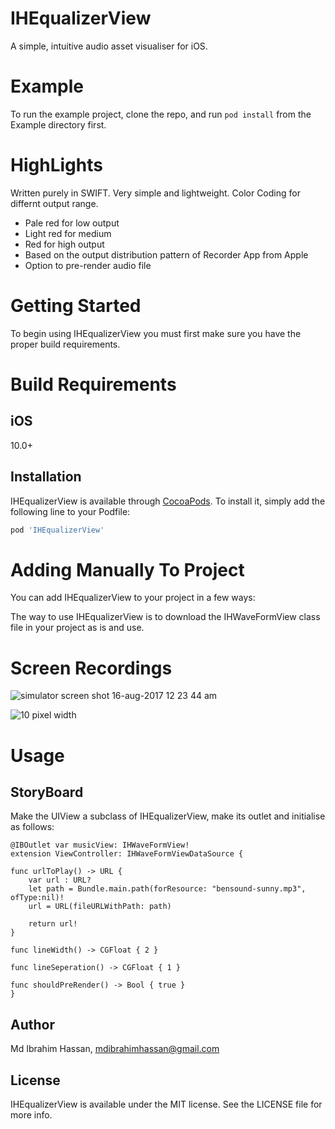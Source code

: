 # IHEqualizerView
A simple, intuitive audio asset visualiser for iOS.

# Example
To run the example project, clone the repo, and run `pod install` from the Example directory first.

# HighLights
Written purely in SWIFT. Very simple and lightweight. Color Coding for differnt output range.  

* Pale red for low output
* Light red for medium
* Red for high output
* Based on the output distribution pattern of Recorder App from Apple
* Option to pre-render audio file

# Getting Started

To begin using IHEqualizerView you must first make sure you have the proper build requirements.

# Build Requirements

## iOS

10.0+

## Installation

IHEqualizerView is available through [CocoaPods](http://cocoapods.org). To install
it, simply add the following line to your Podfile:

```ruby
pod 'IHEqualizerView'
```

# Adding Manually To Project

You can add IHEqualizerView to your project in a few ways: 

The way to use IHEqualizerView is to download the IHWaveFormView class file in your project as is and use.

# Screen Recordings
![simulator screen shot 16-aug-2017 12 23 44 am](https://i.stack.imgur.com/HsdX1.gif)

![10 pixel width](https://user-images.githubusercontent.com/16992520/35468838-fc468080-034c-11e8-8a21-ac2be0721cf6.gif)

# Usage

## StoryBoard

Make the UIView a subclass of IHEqualizerView, make its outlet and initialise as follows:

    @IBOutlet var musicView: IHWaveFormView!
    extension ViewController: IHWaveFormViewDataSource {
    
    func urlToPlay() -> URL {
        var url : URL?
        let path = Bundle.main.path(forResource: "bensound-sunny.mp3", ofType:nil)!
        url = URL(fileURLWithPath: path)
        
        return url!
    }

    func lineWidth() -> CGFloat { 2 }

    func lineSeperation() -> CGFloat { 1 }

    func shouldPreRender() -> Bool { true }
    }
    
## Author

Md Ibrahim Hassan, mdibrahimhassan@gmail.com

## License

IHEqualizerView is available under the MIT license. See the LICENSE file for more info.

